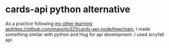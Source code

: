 # cards-api python alternative
As a practice following [my other learning api](https://github.com/mancito321/cards-api-node/tree/main)https://github.com/mancito321/cards-api-node/tree/main, I made something similar with python and Hug for api development. I used scryfall api

